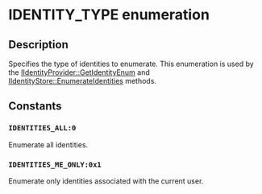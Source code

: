 # IDENTITY_TYPE enumeration

## Description

Specifies the type of identities to enumerate. This enumeration is used by the [IIdentityProvider::GetIdentityEnum](https://learn.microsoft.com/windows/desktop/api/identityprovider/nf-identityprovider-iidentityprovider-getidentityenum) and [IIdentityStore::EnumerateIdentities](https://learn.microsoft.com/windows/desktop/api/identitystore/nf-identitystore-iidentitystore-enumerateidentities) methods.

## Constants

### `IDENTITIES_ALL:0`

Enumerate all identities.

### `IDENTITIES_ME_ONLY:0x1`

Enumerate only identities associated with the current user.